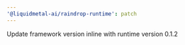 ```yaml
---
'@liquidmetal-ai/raindrop-runtime': patch
---
```


Update framework version inline with runtime version 0.1.2
